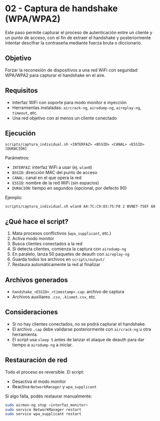 # 02 - Captura de handshake (WPA/WPA2)

Este paso permite capturar el proceso de autenticación entre un cliente y un punto de acceso, con el fin de extraer el handshake y posteriormente intentar descifrar la contraseña mediante fuerza bruta o diccionario.

## Objetivo

Forzar la reconexión de dispositivos a una red WiFi con seguridad WPA/WPA2 para capturar el handshake en el aire.

## Requisitos

- Interfaz WiFi con soporte para modo monitor e inyección
- Herramientas instaladas: `aircrack-ng`, `airodump-ng`, `aireplay-ng`, `timeout`, etc.
- Una red objetivo con al menos un cliente conectado

## Ejecución

`scripts/captura_individual.sh <INTERFAZ> <BSSID> <CANAL> <ESSID> [DURACIÓN]`

Parámetros:

- `INTERFAZ`: interfaz WiFi a usar (ej. `wlan0`)
- `BSSID`: dirección MAC del punto de acceso
- `CANAL`: canal en el que opera la red
- `ESSID`: nombre de la red WiFi (sin espacios)
- `DURACIÓN`: tiempo en segundos (opcional, por defecto 90)

Ejemplo:

`scripts/captura_individual.sh wlan0 A4:7C:C9:83:75:F8 2 BVNET-75EF 60`

## ¿Qué hace el script?

1. Mata procesos conflictivos (`wpa_supplicant`, etc.)
2. Activa modo monitor
3. Busca clientes conectados a la red
4. Si detecta clientes, comienza la captura con `airodump-ng`
5. En paralelo, lanza 50 paquetes de deauth con `aireplay-ng`
6. Guarda todos los archivos en `scripts/output/`
7. Restaura automáticamente la red al finalizar

## Archivos generados

- `handshake_<ESSID>_<timestamp>.cap`: archivo de captura
- Archivos auxiliares `.csv`, `.kismet.csv`, etc.

## Consideraciones

- Si no hay clientes conectados, no se podrá capturar el handshake.
- El archivo `.cap` debe validarse posteriormente con `aircrack-ng` u otra herramienta.
- El script usa `sleep 5` antes de lanzar el ataque de deauth para dar tiempo a `airodump-ng` a iniciar.

## Restauración de red

Todo el proceso es reversible. El script:

- Desactiva el modo monitor
- Reactiva `NetworkManager` y `wpa_supplicant`

Si algo falla, podés restaurar manualmente:

```bash
sudo airmon-ng stop <interfaz_monitor>
sudo service NetworkManager restart
sudo service wpa_supplicant restart
```